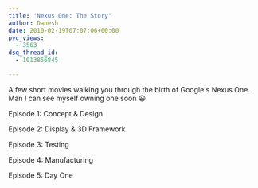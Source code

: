 ```yaml
---
title: 'Nexus One: The Story'
author: Danesh
date: 2010-02-19T07:07:06+00:00
pvc_views:
  - 3563
dsq_thread_id:
  - 1013856845

---
```

A few short movies walking you through the birth of Google's Nexus One. Man I can see myself owning one soon 😀

Episode 1: Concept & Design



<!--more-->Episode 2: Display & 3D Framework



Episode 3: Testing



Episode 4: Manufacturing



Episode 5: Day One